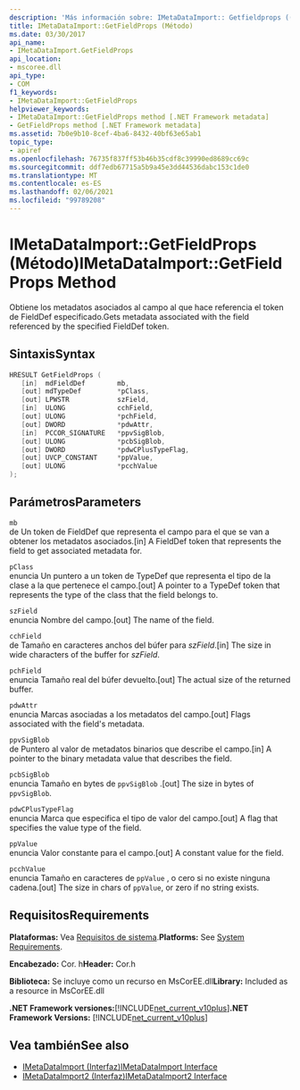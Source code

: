 ```yaml
---
description: 'Más información sobre: IMetaDataImport:: Getfieldprops ((método)'
title: IMetaDataImport::GetFieldProps (Método)
ms.date: 03/30/2017
api_name:
- IMetaDataImport.GetFieldProps
api_location:
- mscoree.dll
api_type:
- COM
f1_keywords:
- IMetaDataImport::GetFieldProps
helpviewer_keywords:
- IMetaDataImport::GetFieldProps method [.NET Framework metadata]
- GetFieldProps method [.NET Framework metadata]
ms.assetid: 7b0e9b10-8cef-4ba6-8432-40bf63e65ab1
topic_type:
- apiref
ms.openlocfilehash: 76735f837ff53b46b35cdf8c39990ed8689cc69c
ms.sourcegitcommit: ddf7edb67715a5b9a45e3dd44536dabc153c1de0
ms.translationtype: MT
ms.contentlocale: es-ES
ms.lasthandoff: 02/06/2021
ms.locfileid: "99789208"
---
```

# <a name="imetadataimportgetfieldprops-method"></a><span data-ttu-id="f3220-103">IMetaDataImport::GetFieldProps (Método)</span><span class="sxs-lookup"><span data-stu-id="f3220-103">IMetaDataImport::GetFieldProps Method</span></span>

<span data-ttu-id="f3220-104">Obtiene los metadatos asociados al campo al que hace referencia el token de FieldDef especificado.</span><span class="sxs-lookup"><span data-stu-id="f3220-104">Gets metadata associated with the field referenced by the specified FieldDef token.</span></span>  
  
## <a name="syntax"></a><span data-ttu-id="f3220-105">Sintaxis</span><span class="sxs-lookup"><span data-stu-id="f3220-105">Syntax</span></span>  
  
```cpp  
HRESULT GetFieldProps (  
   [in]  mdFieldDef        mb,
   [out] mdTypeDef         *pClass,  
   [out] LPWSTR            szField,  
   [in]  ULONG             cchField,
   [out] ULONG             *pchField,  
   [out] DWORD             *pdwAttr,  
   [in]  PCCOR_SIGNATURE   *ppvSigBlob,
   [out] ULONG             *pcbSigBlob,
   [out] DWORD             *pdwCPlusTypeFlag,
   [out] UVCP_CONSTANT     *ppValue,  
   [out] ULONG             *pcchValue  
);  
```  
  
## <a name="parameters"></a><span data-ttu-id="f3220-106">Parámetros</span><span class="sxs-lookup"><span data-stu-id="f3220-106">Parameters</span></span>  

 `mb`  
 <span data-ttu-id="f3220-107">de Un token de FieldDef que representa el campo para el que se van a obtener los metadatos asociados.</span><span class="sxs-lookup"><span data-stu-id="f3220-107">[in] A FieldDef token that represents the field to get associated metadata for.</span></span>  
  
 `pClass`  
 <span data-ttu-id="f3220-108">enuncia Un puntero a un token de TypeDef que representa el tipo de la clase a la que pertenece el campo.</span><span class="sxs-lookup"><span data-stu-id="f3220-108">[out] A pointer to a TypeDef token that represents the type of the class that the field belongs to.</span></span>  
  
 `szField`  
 <span data-ttu-id="f3220-109">enuncia Nombre del campo.</span><span class="sxs-lookup"><span data-stu-id="f3220-109">[out] The name of the field.</span></span>  
  
 `cchField`  
 <span data-ttu-id="f3220-110">de Tamaño en caracteres anchos del búfer para *szField*.</span><span class="sxs-lookup"><span data-stu-id="f3220-110">[in] The size in wide characters of the buffer for *szField*.</span></span>  
  
 `pchField`  
 <span data-ttu-id="f3220-111">enuncia Tamaño real del búfer devuelto.</span><span class="sxs-lookup"><span data-stu-id="f3220-111">[out] The actual size of the returned buffer.</span></span>  
  
 `pdwAttr`  
 <span data-ttu-id="f3220-112">enuncia Marcas asociadas a los metadatos del campo.</span><span class="sxs-lookup"><span data-stu-id="f3220-112">[out] Flags associated with the field's metadata.</span></span>  
  
 `ppvSigBlob`  
 <span data-ttu-id="f3220-113">de Puntero al valor de metadatos binarios que describe el campo.</span><span class="sxs-lookup"><span data-stu-id="f3220-113">[in] A pointer to the binary metadata value that describes the field.</span></span>  
  
 `pcbSigBlob`  
 <span data-ttu-id="f3220-114">enuncia Tamaño en bytes de `ppvSigBlob` .</span><span class="sxs-lookup"><span data-stu-id="f3220-114">[out] The size in bytes of `ppvSigBlob`.</span></span>  
  
 `pdwCPlusTypeFlag`  
 <span data-ttu-id="f3220-115">enuncia Marca que especifica el tipo de valor del campo.</span><span class="sxs-lookup"><span data-stu-id="f3220-115">[out] A flag that specifies the value type of the field.</span></span>  
  
 `ppValue`  
 <span data-ttu-id="f3220-116">enuncia Valor constante para el campo.</span><span class="sxs-lookup"><span data-stu-id="f3220-116">[out] A constant value for the field.</span></span>  
  
 `pcchValue`  
 <span data-ttu-id="f3220-117">enuncia Tamaño en caracteres de `ppValue` , o cero si no existe ninguna cadena.</span><span class="sxs-lookup"><span data-stu-id="f3220-117">[out] The size in chars of `ppValue`, or zero if no string exists.</span></span>  
  
## <a name="requirements"></a><span data-ttu-id="f3220-118">Requisitos</span><span class="sxs-lookup"><span data-stu-id="f3220-118">Requirements</span></span>  

 <span data-ttu-id="f3220-119">**Plataformas:** Vea [Requisitos de sistema](../../get-started/system-requirements.md).</span><span class="sxs-lookup"><span data-stu-id="f3220-119">**Platforms:** See [System Requirements](../../get-started/system-requirements.md).</span></span>  
  
 <span data-ttu-id="f3220-120">**Encabezado:** Cor. h</span><span class="sxs-lookup"><span data-stu-id="f3220-120">**Header:** Cor.h</span></span>  
  
 <span data-ttu-id="f3220-121">**Biblioteca:** Se incluye como un recurso en MsCorEE.dll</span><span class="sxs-lookup"><span data-stu-id="f3220-121">**Library:** Included as a resource in MsCorEE.dll</span></span>  
  
 <span data-ttu-id="f3220-122">**.NET Framework versiones:**[!INCLUDE[net_current_v10plus](../../../../includes/net-current-v10plus-md.md)]</span><span class="sxs-lookup"><span data-stu-id="f3220-122">**.NET Framework Versions:** [!INCLUDE[net_current_v10plus](../../../../includes/net-current-v10plus-md.md)]</span></span>  
  
## <a name="see-also"></a><span data-ttu-id="f3220-123">Vea también</span><span class="sxs-lookup"><span data-stu-id="f3220-123">See also</span></span>

- [<span data-ttu-id="f3220-124">IMetaDataImport (Interfaz)</span><span class="sxs-lookup"><span data-stu-id="f3220-124">IMetaDataImport Interface</span></span>](imetadataimport-interface.md)
- [<span data-ttu-id="f3220-125">IMetaDataImport2 (Interfaz)</span><span class="sxs-lookup"><span data-stu-id="f3220-125">IMetaDataImport2 Interface</span></span>](imetadataimport2-interface.md)
